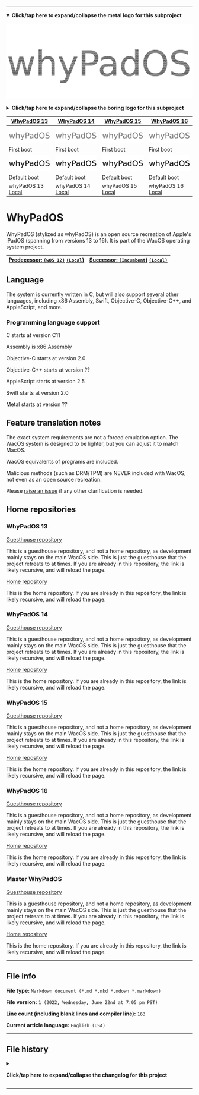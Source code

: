 
***

<details open><summary><b lang="en">Click/tap here to expand/collapse the metal logo for this subproject</b></summary>

![/whyPadOS_Metal_HighCompression.png](/whyPadOS_Metal_HighCompression.png)

</details>

<details><summary><b lang="en">Click/tap here to expand/collapse the boring logo for this subproject</b></summary>

![whyPadOS_Plain_HighCompression.png](/whyPadOS_Plain_HighCompression.png)

</details>

<!--
| ![SadMac_Tiny64px_HighCompression.png](SadMac_Tiny64px_HighCompression.png) Note: AppleTalk equivalent support was dropped in Wac OS X 10.6 |
|-----------------------------------------------------------------------------------------------|
!-->

| [WhyPadOS 13](https://github.com/seanpm2001/WhyPadOS_13/) | [WhyPadOS 14](https://github.com/seanpm2001/WhyPadOS_14/) | [WhyPadOS 15](https://github.com/seanpm2001/WhyPadOS_15/) | [WhyPadOS 16](https://github.com/seanpm2001/WhyPadOS_16/) |
|---|---|---|---|
| ![whyPadOS_Metal_HighCompression.png](/whyPadOS_Metal_HighCompression.png) | ![whyPadOS_Metal_HighCompression.png](/whyPadOS_Metal_HighCompression.png) | ![whyPadOS_Metal_HighCompression.png](/whyPadOS_Metal_HighCompression.png) | ![whyPadOS_Metal_HighCompression.png](/whyPadOS_Metal_HighCompression.png) |
| First boot | First boot | First boot | First boot | First boot | First boot | First boot | First boot | First boot |
| ![whyPadOS_Plain_HighCompression.png](/whyPadOS_Plain_HighCompression.png) | ![whyPadOS_Plain_HighCompression.png](/whyPadOS_Plain_HighCompression.png) | ![whyPadOS_Plain_HighCompression.png](/whyPadOS_Plain_HighCompression.png) | ![whyPadOS_Plain_HighCompression.png](/whyPadOS_Plain_HighCompression.png) |
| Default boot | Default boot | Default boot | Default boot | Default boot | Default boot | Default boot | Default boot | Default boot |
| whyPadOS 13 [Local](/WhyPadOS/13/) | whyPadOS 14 [Local](/WhyPadOS_14/) | whyPadOS 15 [Local](/WhyPadOS/15/) | whyPadOS 16 [Local](/WhyPadOS_16/) |

# WhyPadOS

WhyPadOS (stylized as whyPadOS) is an open source recreation of Apple's iPadOS (spanning from versions 13 to 16). It is part of the WacOS operating system project. 

| [**Predecessor:** `(wOS 12)`](https://github.com/seanpm2001/wOS_12) [`(Local`)](/) | [**Successor:** `(Incumbent`)](https://github.com/seanpm2001/WhyPadOS) [`(Local)`](/WhyPadOS/) |
|---|---|

## Language

The system is currently written in C, but will also support several other languages, including x86 Assembly, Swift, Objective-C, Objective-C++, and AppleScript, and more.

### Programming language support

C starts at version C11

Assembly is x86 Assembly

Objective-C starts at version 2.0

Objective-C++ starts at version ??

AppleScript starts at version 2.5

Swift starts at version 2.0

Metal starts at version ??

## Feature translation notes

The exact system requirements are not a forced emulation option. The WacOS system is designed to be lighter, but you can adjust it to match MacOS.

WacOS equivalents of programs are included.

Malicious methods (such as DRM/TPM) are NEVER included with WacOS, not even as an open source recreation.

Please [raise an issue](https://github.com/seanpm2001/WacOS/issues/) if any other clarification is needed.

## Home repositories

### WhyPadOS 13

[Guesthouse repository](https://github.com/seanpm2001/WhyPadOS_13/)

This is a guesthouse repository, and not a home repository, as development mainly stays on the main WacOS side. This is just the guesthouse that the project retreats to at times. If you are already in this repository, the link is likely recursive, and will reload the page.

[Home repository](https://github.com/seanpm2001/WacOS/tree/WacOS-dev/WhyPadOS/13/)

This is the home repository. If you are already in this repository, the link is likely recursive, and will reload the page.

### WhyPadOS 14

[Guesthouse repository](https://github.com/seanpm2001/WhyPadOS_14/)

This is a guesthouse repository, and not a home repository, as development mainly stays on the main WacOS side. This is just the guesthouse that the project retreats to at times. If you are already in this repository, the link is likely recursive, and will reload the page.

[Home repository](https://github.com/seanpm2001/WacOS/tree/WacOS-dev/WhyPadOS/14/)

This is the home repository. If you are already in this repository, the link is likely recursive, and will reload the page.

### WhyPadOS 15

[Guesthouse repository](https://github.com/seanpm2001/WhyPadOS_15/)

This is a guesthouse repository, and not a home repository, as development mainly stays on the main WacOS side. This is just the guesthouse that the project retreats to at times. If you are already in this repository, the link is likely recursive, and will reload the page.

[Home repository](https://github.com/seanpm2001/WacOS/tree/WacOS-dev/WhyPadOS/15/)

This is the home repository. If you are already in this repository, the link is likely recursive, and will reload the page.

### WhyPadOS 16

[Guesthouse repository](https://github.com/seanpm2001/WhyPadOS_16/)

This is a guesthouse repository, and not a home repository, as development mainly stays on the main WacOS side. This is just the guesthouse that the project retreats to at times. If you are already in this repository, the link is likely recursive, and will reload the page.

[Home repository](https://github.com/seanpm2001/WacOS/tree/WacOS-dev/WhyPadOS/16/)

This is the home repository. If you are already in this repository, the link is likely recursive, and will reload the page.

### Master WhyPadOS

[Guesthouse repository](https://github.com/seanpm2001/WhyPadOS/)

This is a guesthouse repository, and not a home repository, as development mainly stays on the main WacOS side. This is just the guesthouse that the project retreats to at times. If you are already in this repository, the link is likely recursive, and will reload the page.

[Home repository](https://github.com/seanpm2001/WacOS/tree/WacOS-dev/WhyPadOS/)

This is the home repository. If you are already in this repository, the link is likely recursive, and will reload the page.

***

## File info

**File type:** `Markdown document (*.md *.mkd *.mdown *.markdown)`

**File version:** `1 (2022, Wednesday, June 22nd at 7:05 pm PST)`

**Line count (including blank lines and compiler line):** `163`

**Current article language:** `English (USA)`

***

## File history

<details><summary><p lang="en"><b>Click/tap here to expand/collapse the changelog for this project</b></p></summary>

<details><summary><p lang="en"><b>Version 1 (2022, Wednesday, June 22nd at 7:05 pm PST)</b></p></summary>

**This version was made by:** [`@seanpm2001`](https://github.com/seanpm2001/)

> Changes:

- [x] Started the file
- [x] Added the WacTVOS table
- [x] Added the `about` section
- [x] Added the `languages` section
- [x] Added the `programming language support` section
- [x] Added the `feature translation notes` section
- [x] Added the `home repositories` section
- - [x] Added the whyPadOS 13 home repository section
- - [x] Added the whyPadOS 14 home repository section
- - [x] Added the whyPadOS 15 home repository section
- - [x] Added the whyPadOS 16 home repository section
- - [x] Added the `master` home repository section
- [x] Added the file info section
- [x] Added the file history section
- [ ] No other changes in version 1

</details>

</details>

***

